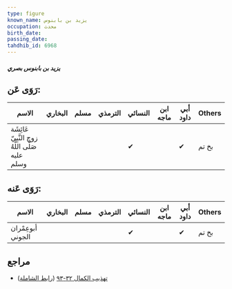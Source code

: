 ```yaml
---
type: figure
known_name: يزيد بن بابنوس
occupation: محدث
birth_date:
passing_date:
tahdhib_id: 6968
---
```

##### يزيد بن بابنوس بصري

## رَوَى عَن:
| الاسم                                           | البخاري | مسلم | الترمذي | النسائي | ابن ماجه | أبي داود | Others |
| ----------------------------------------------- | ------- | ---- | ------- | ------- | -------- | -------- | ------ |
| عَائِشَة زوج النَّبِيّ صَلَّى اللَّهُ عليه وسلم |         |      |         | ✔       |          | ✔        | بخ تم  |
## رَوَى عَنه:
| الاسم             | البخاري | مسلم | الترمذي | النسائي | ابن ماجه | أبي داود | Others |
| ----------------- | ------- | ---- | ------- | ------- | -------- | -------- | ------ |
| أبوعِمْران الجوني |         |      |         | ✔       |          | ✔        | بخ تم  |
## مراجع
- [تهذيب الكمال ٣٢-٩٣](obsidian://open?vault=Tahdhib-al-Kamal&file=Figures/٦٩٦٨-يزيد%20بن%20بابنوس%20بصري) ([رابط الشاملة](https://shamela.ws/book/3722/17207))